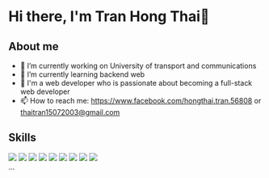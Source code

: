 # Hi there, I'm Tran Hong Thai👋

## About me
- 🔭 I’m currently working on University of transport and communications
- 🌱 I’m currently learning backend web
- 📌 I'm a web developer who is passionate about becoming a full-stack web developer
- 📫 How to reach me: https://www.facebook.com/hongthai.tran.56808 or thaitran15072003@gmail.com
## Skills
![](https://img.icons8.com/color/48/html-5--v1.png) ![](https://img.icons8.com/color/48/css3.png) ![](https://img.icons8.com/color/48/javascript--v1.png) ![](https://img.icons8.com/color/48/tailwindcss.png) ![](https://img.icons8.com/color/48/git.png) ![](https://img.icons8.com/color/48/react-native.png) ![](https://img.icons8.com/color/48/nodejs.png) ![](https://img.icons8.com/color/48/mongodb.png) ![](https://img.icons8.com/fluency/48/docker.png) [](https://img.icons8.com/fluency/48/docker.png)\
\...
